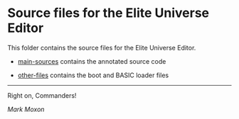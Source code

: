 # Source files for the Elite Universe Editor

This folder contains the source files for the Elite Universe Editor.

* [main-sources](main-sources) contains the annotated source code

* [other-files](other-files) contains the boot and BASIC loader files

---

Right on, Commanders!

_Mark Moxon_